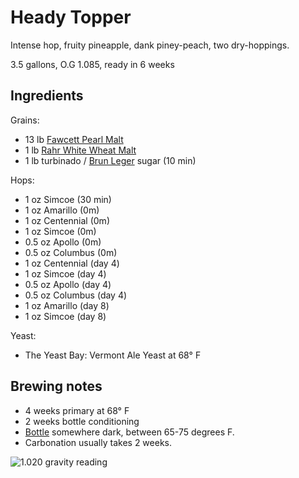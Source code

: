 # Heady Topper

Intense hop, fruity pineapple, dank piney-peach, two dry-hoppings.

3.5 gallons, O.G 1.085, ready in 6 weeks

## Ingredients

Grains:

* 13 lb [Fawcett Pearl Malt][fawcett]
* 1 lb [Rahr White Wheat Malt][rahr]
* 1 lb turbinado / [Brun Leger][sugar] sugar (10 min)

[fawcett]: http://www.northernbrewer.com/thomas-fawcett-and-sons-pearl-malt
[rahr]: http://www.northernbrewer.com/rahr-white-wheat-malt
[sugar]: http://www.northernbrewer.com/brun-leger-soft-candi-sugar-1-lb

Hops:

* 1 oz Simcoe (30 min)
* 1 oz Amarillo (0m)
* 1 oz Centennial (0m)
* 1 oz Simcoe (0m)
* 0.5 oz Apollo (0m)
* 0.5 oz Columbus (0m)
* 1 oz Centennial (day 4)
* 1 oz Simcoe (day 4)
* 0.5 oz Apollo (day 4)
* 0.5 oz Columbus (day 4)
* 1 oz Amarillo (day 8)
* 1 oz Simcoe (day 8)

Yeast:

* The Yeast Bay: Vermont Ale Yeast at 68° F

## Brewing notes

* 4 weeks primary at 68° F
* 2 weeks bottle conditioning
* [Bottle] somewhere dark, between 65-75 degrees F.
* Carbonation usually takes 2 weeks.

[Bottle]: ../procedures.md#bottle

![1.020 gravity reading](https://cloud.githubusercontent.com/assets/198/18817272/81f5aaf2-8311-11e6-839d-9ff2c0b3b9aa.JPG)
